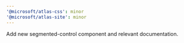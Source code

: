 ```yaml
---
'@microsoft/atlas-css': minor
'@microsoft/atlas-site': minor
---
```


Add new segmented-control component and relevant documentation.
